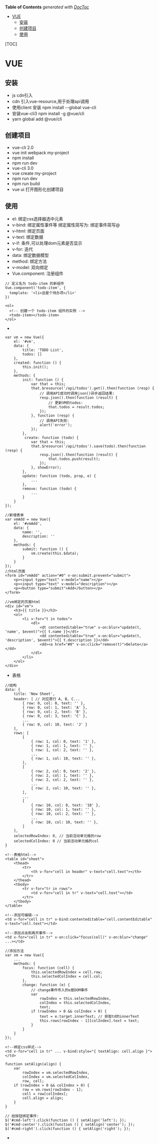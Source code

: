 <!-- START doctoc generated TOC please keep comment here to allow auto update -->
<!-- DON'T EDIT THIS SECTION, INSTEAD RE-RUN doctoc TO UPDATE -->
**Table of Contents**  *generated with [DocToc](https://github.com/thlorenz/doctoc)*

- [VUE](#vue)
  - [安装](#%e5%ae%89%e8%a3%85)
  - [创建项目](#%e5%88%9b%e5%bb%ba%e9%a1%b9%e7%9b%ae)
  - [使用](#%e4%bd%bf%e7%94%a8)

<!-- END doctoc generated TOC please keep comment here to allow auto update -->

[TOC]
# VUE
## 安装
- js cdn引入<script src="https://unpkg.com/vue@2.0.1/dist/vue.js"></script>
- cdn 引入vue-resource,用于处理api调用<script src="https://cdn.jsdelivr.net/vue.resource/1.0.3/vue-resource.min.js"></script>
- 使用client 安装 npm install --global vue-cli
- 安装vue-cli3 npm install -g @vue/cli
- yarn global add @vue/cli  
## 创建项目
- vue-cli 2.0
- vue init webpack my-project
- npm install
- npm run dev
- vue-cli 3.0
- vue create my-project
- npm run dev
- npm run build
- vue ui 打开图形化创建项目
## 使用
- el: 绑定css选择器选中元素
- v-bind: 绑定属性事件等 绑定属性简写为: 绑定事件简写@
- v-html: 绑定页面
- v-text: 绑定数据 
- v-if: 条件,可以处理dom元素是否显示
- v-for: 迭代
- data: 绑定数据模型
- method: 绑定方法
- v-model: 双向绑定
- Vue.component: 注册组件
```
// 定义名为 todo-item 的新组件
Vue.component('todo-item', {
  template: '<li>这是个待办项</li>'
})

<ol>
  <!-- 创建一个 todo-item 组件的实例 -->
  <todo-item></todo-item>
</ol>
```
- 
```
var vm = new Vue({
    el: '#vm',
    data: {
        title: 'TODO List',
        todos: []
    },
    created: function () {
        this.init();
    },
    methods: {
        init: function () {
            var that = this;
            that.$resource('/api/todos').get().then(function (resp) {
                // 调用API成功时调用json()异步返回结果:
                resp.json().then(function (result) {
                    // 更新VM的todos:
                    that.todos = result.todos;
                });
            }, function (resp) {
                // 调用API失败:
                alert('error');
            });
        },
         create: function (todo) {
            var that = this;
            that.$resource('/api/todos').save(todo).then(function (resp) {
                resp.json().then(function (result) {
                    that.todos.push(result);
                });
            }, showError);
        },
        update: function (todo, prop, e) {
            ...
        },
        remove: function (todo) {
            ...
        }
    }
});
```
```
//新增表单
var vmAdd = new Vue({
    el: '#vmAdd',
    data: {
        name: '',
        description: ''
    },
    methods: {
        submit: function () {
            vm.create(this.$data);
        }
    }
});
//html页面
<form id="vmAdd" action="#0" v-on:submit.prevent="submit">
    <p><input type="text" v-model="name"></p>
    <p><input type="text" v-model="description"></p>
    <p><button type="submit">Add</button></p>
</form>
```
```
//vm绑定的页面html
<div id="vm">
    <h3>{{ title }}</h3>
    <ol>
        <li v-for="t in todos">
            <dl>
                <dt contenteditable="true" v-on:blur="update(t, 'name', $event)">{{ t.name }}</dt>
                <dd contenteditable="true" v-on:blur="update(t, 'description', $event)">{{ t.description }}</dd>
                <dd><a href="#0" v-on:click="remove(t)">Delete</a></dd>
            </dl>
        </li>
    </ol>
</div>
```
- 表格
```
//结构
data: {
    title: 'New Sheet',
    header: [ // 对应首行 A, B, C...
        { row: 0, col: 0, text: '' },
        { row: 0, col: 1, text: 'A' },
        { row: 0, col: 2, text: 'B' },
        { row: 0, col: 3, text: 'C' },
        ...
        { row: 0, col: 10, text: 'J' }
    ],
    rows: [
        [
        	{ row: 1, col: 0, text: '1' },
        	{ row: 1, col: 1, text: '' },
        	{ row: 1, col: 2, text: '' },
            ...
        	{ row: 1, col: 10, text: '' },
        ],
        [
        	{ row: 2, col: 0, text: '2' },
        	{ row: 2, col: 1, text: '' },
        	{ row: 2, col: 2, text: '' },
            ...
        	{ row: 2, col: 10, text: '' },
        ],
        ...
        [
        	{ row: 10, col: 0, text: '10' },
        	{ row: 10, col: 1, text: '' },
        	{ row: 10, col: 2, text: '' },
            ...
        	{ row: 10, col: 10, text: '' },
        ]
    ],
    selectedRowIndex: 0, // 当前活动单元格的row
    selectedColIndex: 0 // 当前活动单元格的col
}
```
```
<!--表格html-->
<table id="sheet">
    <thead>
        <tr>
            <th v-for="cell in header" v-text="cell.text"></th>
        </tr>
    </thead>
    <tbody>
        <tr v-for="tr in rows">
            <td v-for="cell in tr" v-text="cell.text"></td>
        </tr>
    </tbody>
</table>
```
```
<!--添加可编辑-->
<td v-for="cell in tr" v-bind:contenteditable="cell.contentEditable" v-text="cell.text"></td>
```
```
<!--添加点击和离开事件-->
<td v-for="cell in tr" v-on:click="focus(cell)" v-on:blur="change" ...></td>
```
```
//添加方法
var vm = new Vue({
    ...
    methods: {
        focus: function (cell) {
            this.selectedRowIndex = cell.row;
            this.selectedColIndex = cell.col;
        },
        change: function (e) {
            // change事件传入的e是DOM事件
            var
                rowIndex = this.selectedRowIndex,
                colIndex = this.selectedColIndex,
                text;
            if (rowIndex > 0 && colIndex > 0) {
                text = e.target.innerText; // 获取td的innerText
                this.rows[rowIndex - 1][colIndex].text = text;
            }
        }
    }
});
```
```
<!--绑定css样式-->
<td v-for="cell in tr" ... v-bind:style="{ textAlign: cell.align }"></td>
```
```
function setAlign(align) {
    var
        rowIndex = vm.selectedRowIndex,
        colIndex = vm.selectedColIndex,
        row, cell;
    if (rowIndex > 0 && colIndex > 0) {
        row = vm.rows[rowIndex - 1];
        cell = row[colIndex];
        cell.align = align;
    }
}

// 给按钮绑定事件:
$('#cmd-left').click(function () { setAlign('left'); });
$('#cmd-center').click(function () { setAlign('center'); });
$('#cmd-right').click(function () { setAlign('right'); });
```
- 